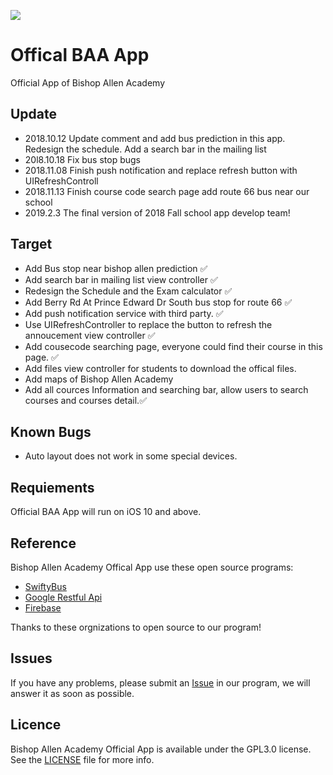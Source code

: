 ![](https://github.com/BishopAllenAcademy/school/blob/master/school/Assets.xcassets/AppIcon.appiconset/Icon-60%403x.png)
# Offical BAA App
Official App of Bishop Allen Academy

Update
-------

* 2018.10.12 Update comment and add bus prediction in this app. Redesign the schedule. Add a search bar in the mailing list
* 20l8.10.18 Fix bus stop bugs
* 2018.11.08 Finish push notification and replace refresh button with UIRefreshControll
* 2018.11.13 Finish course code search page add route 66 bus near our school
* 2019.2.3 The final version of 2018 Fall school app develop team!

Target
------
* Add Bus stop near bishop allen prediction ✅
* Add search bar in mailing list view controller ✅
* Redesign the Schedule and the Exam calculator ✅
* Add Berry Rd At Prince Edward Dr South bus stop for route 66 ✅
* Add push notification service with third party. ✅
* Use UIRefreshController to replace the button to refresh the annoucement view controller ✅
* Add cousecode searching page, everyone could find their course in this page. ✅
* Add files view controller for students to download the offical files.
* Add maps of Bishop Allen Academy
* Add all cources Information and searching bar, allow users to search courses and courses detail.✅


Known Bugs
-----------
* Auto layout does not work in some special devices.

Requiements
------
Official BAA App will run on iOS 10 and above.

Reference
-------
Bishop Allen Academy Offical App use these open source programs:

* [SwiftyBus](https://github.com/MrAdamBoyd/SwiftBus)
* [Google Restful Api](https://github.com/google/google-api-objectivec-client-for-rest)
* [Firebase](https://firebase.google.com/)

Thanks to these orgnizations to open source to our program!



Issues
-------
If you have any problems, please submit an [Issue](https://github.com/BishopAllenAcademy/school/issues) in our program, we will answer it as soon as possible.

Licence
---------
Bishop Allen Academy Official App is available under the GPL3.0 license. See the [LICENSE](https://github.com/BishopAllenAcademy/school/blob/master/LICENSE) file for more info.
